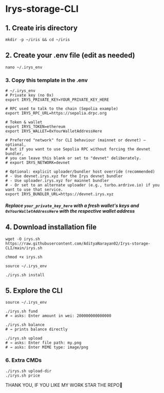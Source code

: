 # Irys-storage-CLI

## 1. Create iris directory
```
mkdir -p ~/iris && cd ~/iris
```
## 2. Create your .env file (edit as needed)
```
nano ~/.irys_env
```
### 3. Copy this template in the .env
```
# ~/.irys_env
# Private key (no 0x)
export IRYS_PRIVATE_KEY=YOUR_PRIVATE_KEY_HERE

# RPC used to talk to the chain (Sepolia example)
export IRYS_RPC_URL=https://sepolia.drpc.org

# Token & wallet
export IRYS_TOKEN=ethereum
export IRYS_WALLET=0xYourWalletAddressHere

# Preferred "network" for CLI behaviour (mainnet or devnet) — optional,
# but if you want to use Sepolia RPC without forcing the devnet bundler,
# you can leave this blank or set to "devnet" deliberately.
# export IRYS_NETWORK=devnet

# Optional: explicit uploader/bundler host override (recommended)
# - Use devnet.irys.xyz for the Irys devnet bundler
# - Use uploader.irys.xyz for mainnet bundler
# - Or set to an alternate uploader (e.g., turbo.ardrive.io) if you want to use that service.
export IRYS_BUNDLER_URL=https://devnet.irys.xyz

```
##### Replace `your_private_key_here` with a fresh wallet's keys and `0xYourWalletAddressHere` with the respective wallet address

## 4. Download installation file
```
wget -O irys.sh https://raw.githubusercontent.com/AdityaNarayan02/Irys-storage-CLI/main/irys.sh
```
```
chmod +x irys.sh
```
```
source ~/.irys_env
```
```
./irys.sh install
```
## 5. Explore the CLI
```
source ~/.irys_env
```
```
./irys.sh fund
# → asks: Enter amount in wei: 200000000000000

./irys.sh balance
# → prints balance directly

./irys.sh upload
# → asks: Enter file path: my.png
# → asks: Enter MIME type: image/png
```

### 6. Extra CMDs
```
./irys.sh upload-dir
./irys.sh price
```

THANK YOU, IF YOU LIKE MY WORK STAR THE REPO🌟

